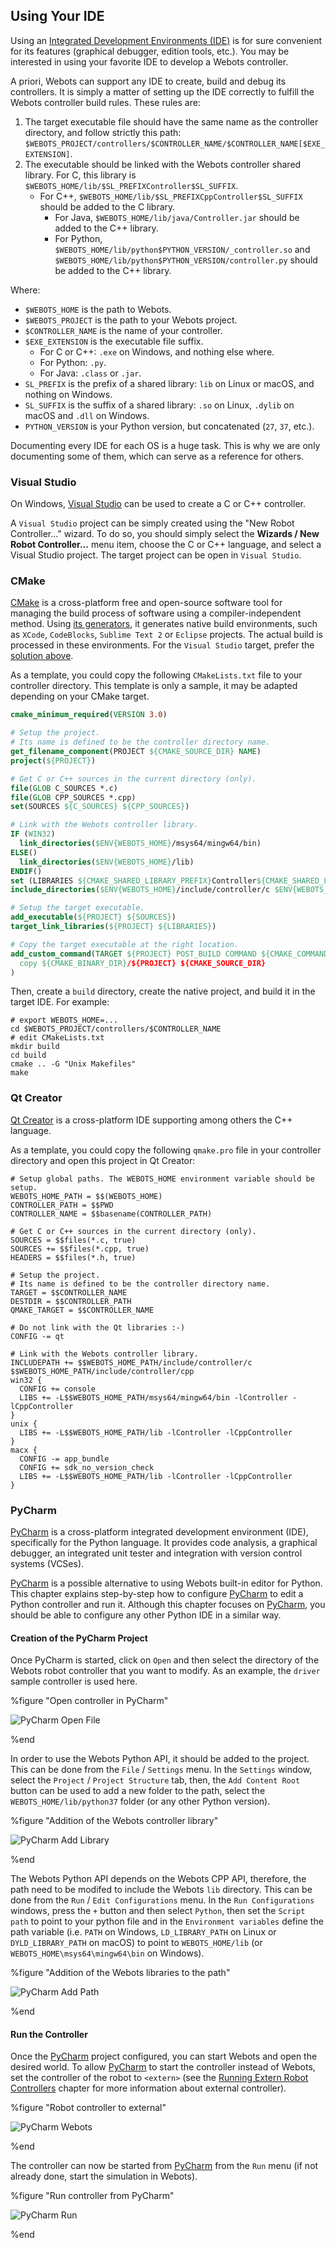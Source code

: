 ## Using Your IDE

Using an [Integrated Development Environments (IDE)](https://en.wikipedia.org/wiki/Integrated_development_environment) is for sure convenient for its features (graphical debugger, edition tools, etc.).
You may be interested in using your favorite IDE to develop a Webots controller.

A priori, Webots can support any IDE to create, build and debug its controllers.
It is simply a matter of setting up the IDE correctly to fulfill the Webots controller build rules.
These rules are:

1. The target executable file should have the same name as the controller directory, and follow strictly this path: `$WEBOTS_PROJECT/controllers/$CONTROLLER_NAME/$CONTROLLER_NAME[$EXE_EXTENSION]`.
2. The executable should be linked with the Webots controller shared library.
For C, this library is `$WEBOTS_HOME/lib/$SL_PREFIXController$SL_SUFFIX`.
    - For C++, `$WEBOTS_HOME/lib/$SL_PREFIXCppController$SL_SUFFIX` should be added to the C library.
        - For Java, `$WEBOTS_HOME/lib/java/Controller.jar` should be added to the C++ library.
        - For Python, `$WEBOTS_HOME/lib/python$PYTHON_VERSION/_controller.so` and `$WEBOTS_HOME/lib/python$PYTHON_VERSION/controller.py` should be added to the C++ library.

Where:

- `$WEBOTS_HOME` is the path to Webots.
- `$WEBOTS_PROJECT` is the path to your Webots project.
- `$CONTROLLER_NAME` is the name of your controller.
- `$EXE_EXTENSION` is the executable file suffix.
    - For C or C++: `.exe` on Windows, and nothing else where.
    - For Python: `.py`.
    - For Java: `.class` or `.jar`.
- `SL_PREFIX` is the prefix of a shared library: `lib` on Linux or macOS, and nothing on Windows.
- `SL_SUFFIX` is the suffix of a shared library: `.so` on Linux, `.dylib` on macOS and `.dll` on Windows.
- `PYTHON_VERSION` is your Python version, but concatenated (`27`, `37`, etc.).

Documenting every IDE for each OS is a huge task.
This is why we are only documenting some of them, which can serve as a reference for others.

### Visual Studio

On Windows, [Visual Studio](https://visualstudio.microsoft.com) can be used to create a C or C++ controller.

A `Visual Studio` project can be simply created using the "New Robot Controller..." wizard.
To do so, you should simply select the **Wizards / New Robot Controller...** menu item, choose the C or C++ language, and select a Visual Studio project.
The target project can be open in `Visual Studio`.

### CMake

[CMake](https://cmake.org) is a cross-platform free and open-source software tool for managing the build process of software using a compiler-independent method.
Using [its generators](https://cmake.org/cmake/help/v3.0/manual/cmake-generators.7.html), it generates native build environments, such as `XCode`, `CodeBlocks`, `Sublime Text 2` or `Eclipse` projects.
The actual build is processed in these environments.
For the `Visual Studio` target, prefer the [solution above](#visual-studio).

As a template, you could copy the following `CMakeLists.txt` file to your controller directory.
This template is only a sample, it may be adapted depending on your CMake target.

```cmake
cmake_minimum_required(VERSION 3.0)

# Setup the project.
# Its name is defined to be the controller directory name.
get_filename_component(PROJECT ${CMAKE_SOURCE_DIR} NAME)
project(${PROJECT})

# Get C or C++ sources in the current directory (only).
file(GLOB C_SOURCES *.c)
file(GLOB CPP_SOURCES *.cpp)
set(SOURCES ${C_SOURCES} ${CPP_SOURCES})

# Link with the Webots controller library.
IF (WIN32)
  link_directories($ENV{WEBOTS_HOME}/msys64/mingw64/bin)
ELSE()
  link_directories($ENV{WEBOTS_HOME}/lib)
ENDIF()
set (LIBRARIES ${CMAKE_SHARED_LIBRARY_PREFIX}Controller${CMAKE_SHARED_LIBRARY_SUFFIX} ${CMAKE_SHARED_LIBRARY_PREFIX}CppController${CMAKE_SHARED_LIBRARY_SUFFIX})
include_directories($ENV{WEBOTS_HOME}/include/controller/c $ENV{WEBOTS_HOME}/include/controller/cpp)

# Setup the target executable.
add_executable(${PROJECT} ${SOURCES})
target_link_libraries(${PROJECT} ${LIBRARIES})

# Copy the target executable at the right location.
add_custom_command(TARGET ${PROJECT} POST_BUILD COMMAND ${CMAKE_COMMAND} -E
  copy ${CMAKE_BINARY_DIR}/${PROJECT} ${CMAKE_SOURCE_DIR}
)
```

Then, create a `build` directory, create the native project, and build it in the target IDE.
For example:

```shell
# export WEBOTS_HOME=...
cd $WEBOTS_PROJECT/controllers/$CONTROLLER_NAME
# edit CMakeLists.txt
mkdir build
cd build
cmake .. -G "Unix Makefiles"
make
```

### Qt Creator

[Qt Creator](https://www.qt.io) is a cross-platform IDE supporting among others the C++ language.

As a template, you could copy the following `qmake.pro` file in your controller directory and open this project in Qt Creator:

```qmake
# Setup global paths. The WEBOTS_HOME environment variable should be setup.
WEBOTS_HOME_PATH = $$(WEBOTS_HOME)
CONTROLLER_PATH = $$PWD
CONTROLLER_NAME = $$basename(CONTROLLER_PATH)

# Get C or C++ sources in the current directory (only).
SOURCES = $$files(*.c, true)
SOURCES += $$files(*.cpp, true)
HEADERS = $$files(*.h, true)

# Setup the project.
# Its name is defined to be the controller directory name.
TARGET = $$CONTROLLER_NAME
DESTDIR = $$CONTROLLER_PATH
QMAKE_TARGET = $$CONTROLLER_NAME

# Do not link with the Qt libraries :-)
CONFIG -= qt

# Link with the Webots controller library.
INCLUDEPATH += $$WEBOTS_HOME_PATH/include/controller/c $$WEBOTS_HOME_PATH/include/controller/cpp
win32 {
  CONFIG += console
  LIBS += -L$$WEBOTS_HOME_PATH/msys64/mingw64/bin -lController -lCppController
}
unix {
  LIBS += -L$$WEBOTS_HOME_PATH/lib -lController -lCppController
}
macx {
  CONFIG -= app_bundle
  CONFIG += sdk_no_version_check
  LIBS += -L$$WEBOTS_HOME_PATH/lib -lController -lCppController
}
```

### PyCharm

[PyCharm](https://www.jetbrains.com/pycharm) is a cross-platform integrated development environment (IDE), specifically for the Python language.
It provides code analysis, a graphical debugger, an integrated unit tester and integration with version control systems (VCSes).

[PyCharm](https://www.jetbrains.com/pycharm) is a possible alternative to using Webots built-in editor for Python.
This chapter explains step-by-step how to configure [PyCharm](https://www.jetbrains.com/pycharm) to edit a Python controller and run it.
Although this chapter focuses on [PyCharm](https://www.jetbrains.com/pycharm), you should be able to configure any other Python IDE in a similar way.

#### Creation of the PyCharm Project

Once PyCharm is started, click on `Open` and then select the directory of the Webots robot controller that you want to modify.
As an example, the `driver` sample controller is used here.

%figure "Open controller in PyCharm"

![PyCharm Open File](images/pycharm_open.thumbnail.jpg)

%end

In order to use the Webots Python API, it should be added to the project.
This can be done from the `File` / `Settings` menu.
In the `Settings` window, select the `Project` / `Project Structure` tab, then, the `Add Content Root` button can be used to add a new folder to the path, select the `WEBOTS_HOME/lib/python37` folder (or any other Python version).

%figure "Addition of the Webots controller library"

![PyCharm Add Library](images/pycharm_add_lib.thumbnail.jpg)

%end

The Webots Python API depends on the Webots CPP API, therefore, the path need to be modifed to include the Webots `lib` directory.
This can be done from the `Run` / `Edit Configurations` menu.
In the `Run Configurations` windows, press the `+` button and then select `Python`, then set the `Script path` to point to your python file and in the `Environment variables` define the path variable (i.e. `PATH` on Windows, `LD_LIBRARY_PATH` on Linux or `DYLD_LIBRARY_PATH` on macOS) to point to `WEBOTS_HOME/lib` (or `WEBOTS_HOME\msys64\mingw64\bin` on Windows).

%figure "Addition of the Webots libraries to the path"

![PyCharm Add Path](images/pycharm_path.thumbnail.jpg)

%end

#### Run the Controller

Once the [PyCharm](https://www.jetbrains.com/pycharm) project configured, you can start Webots and open the desired world.
To allow [PyCharm](https://www.jetbrains.com/pycharm) to start the controller instead of Webots, set the controller of the robot to `<extern>` (see the [Running Extern Robot Controllers](https://www.cyberbotics.com/doc/guide/running-extern-robot-controllers) chapter for more information about external controller).

%figure "Robot controller to external"

![PyCharm Webots](images/pycharm_webots.thumbnail.jpg)

%end

The controller can now be started from [PyCharm](https://www.jetbrains.com/pycharm) from the `Run` menu (if not already done, start the simulation in Webots).

%figure "Run controller from PyCharm"

![PyCharm Run](images/pycharm_run.thumbnail.jpg)

%end
